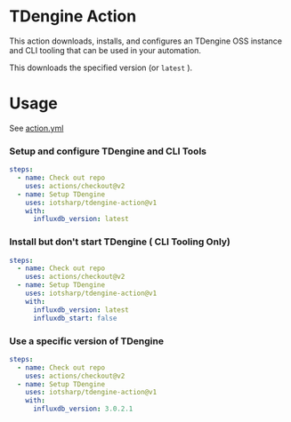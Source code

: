 # TDengine Action

This action downloads, installs, and configures an TDengine OSS instance and CLI tooling that can be used in your automation.

This downloads the specified version (or `latest`  ).

# Usage

See [action.yml](action.yml)

### Setup and configure TDengine and CLI Tools
```yaml
steps:
  - name: Check out repo
    uses: actions/checkout@v2
  - name: Setup TDengine
    uses: iotsharp/tdengine-action@v1
    with:
      influxdb_version: latest
```

### Install but don't start TDengine ( CLI Tooling Only)
```yaml
steps:
  - name: Check out repo
    uses: actions/checkout@v2
  - name: Setup TDengine
    uses: iotsharp/tdengine-action@v1
    with:
      influxdb_version: latest
      influxdb_start: false
```

### Use a specific version of TDengine
```yaml
steps:
  - name: Check out repo
    uses: actions/checkout@v2
  - name: Setup TDengine
    uses: iotsharp/tdengine-action@v1
    with:
      influxdb_version: 3.0.2.1

```
